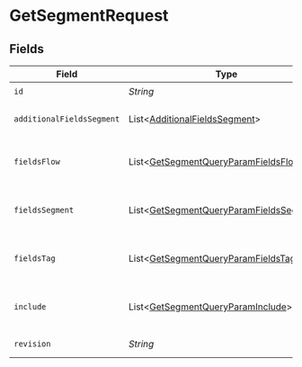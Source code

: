 # GetSegmentRequest


## Fields

| Field                                                                                                                   | Type                                                                                                                    | Required                                                                                                                | Description                                                                                                             |
| ----------------------------------------------------------------------------------------------------------------------- | ----------------------------------------------------------------------------------------------------------------------- | ----------------------------------------------------------------------------------------------------------------------- | ----------------------------------------------------------------------------------------------------------------------- |
| `id`                                                                                                                    | *String*                                                                                                                | :heavy_check_mark:                                                                                                      | N/A                                                                                                                     |
| `additionalFieldsSegment`                                                                                               | List\<[AdditionalFieldsSegment](../../models/operations/AdditionalFieldsSegment.md)>                                    | :heavy_minus_sign:                                                                                                      | Request additional fields not included by default in the response. Supported values: 'profile_count'                    |
| `fieldsFlow`                                                                                                            | List\<[GetSegmentQueryParamFieldsFlow](../../models/operations/GetSegmentQueryParamFieldsFlow.md)>                      | :heavy_minus_sign:                                                                                                      | For more information please visit https://developers.klaviyo.com/en/v2024-10-15/reference/api-overview#sparse-fieldsets |
| `fieldsSegment`                                                                                                         | List\<[GetSegmentQueryParamFieldsSegment](../../models/operations/GetSegmentQueryParamFieldsSegment.md)>                | :heavy_minus_sign:                                                                                                      | For more information please visit https://developers.klaviyo.com/en/v2024-10-15/reference/api-overview#sparse-fieldsets |
| `fieldsTag`                                                                                                             | List\<[GetSegmentQueryParamFieldsTag](../../models/operations/GetSegmentQueryParamFieldsTag.md)>                        | :heavy_minus_sign:                                                                                                      | For more information please visit https://developers.klaviyo.com/en/v2024-10-15/reference/api-overview#sparse-fieldsets |
| `include`                                                                                                               | List\<[GetSegmentQueryParamInclude](../../models/operations/GetSegmentQueryParamInclude.md)>                            | :heavy_minus_sign:                                                                                                      | For more information please visit https://developers.klaviyo.com/en/v2024-10-15/reference/api-overview#relationships    |
| `revision`                                                                                                              | *String*                                                                                                                | :heavy_check_mark:                                                                                                      | API endpoint revision (format: YYYY-MM-DD[.suffix])                                                                     |